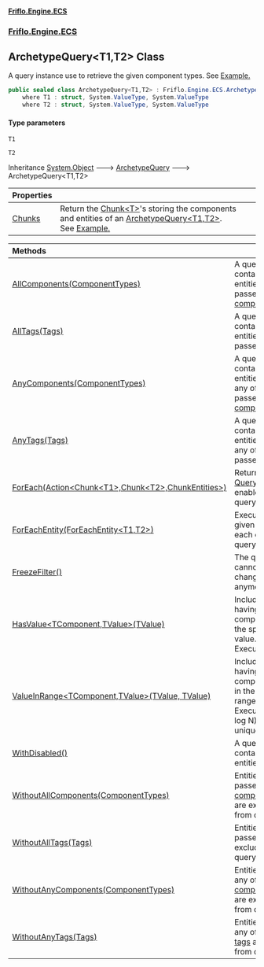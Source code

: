 #### [Friflo.Engine.ECS](index.md 'index')
### [Friflo.Engine.ECS](Friflo.Engine.ECS.md 'Friflo.Engine.ECS')

## ArchetypeQuery<T1,T2> Class

A query instance use to retrieve the given component types.
See <a href="https://friflo.gitbook.io/friflo.engine.ecs/examples/general#query-entities">Example.</a>

```csharp
public sealed class ArchetypeQuery<T1,T2> : Friflo.Engine.ECS.ArchetypeQuery
    where T1 : struct, System.ValueType, System.ValueType
    where T2 : struct, System.ValueType, System.ValueType
```
#### Type parameters

<a name='Friflo.Engine.ECS.ArchetypeQuery_T1,T2_.T1'></a>

`T1`

<a name='Friflo.Engine.ECS.ArchetypeQuery_T1,T2_.T2'></a>

`T2`

Inheritance [System.Object](https://docs.microsoft.com/en-us/dotnet/api/System.Object 'System.Object') &#129106; [ArchetypeQuery](ArchetypeQuery.md 'Friflo.Engine.ECS.ArchetypeQuery') &#129106; ArchetypeQuery<T1,T2>

| Properties | |
| :--- | :--- |
| [Chunks](ArchetypeQuery_T1,T2_.Chunks.md 'Friflo.Engine.ECS.ArchetypeQuery<T1,T2>.Chunks') | Return the [Chunk&lt;T&gt;](Chunk_T_.md 'Friflo.Engine.ECS.Chunk<T>')'s storing the components and entities of an [ArchetypeQuery&lt;T1,T2&gt;](ArchetypeQuery_T1,T2_.md 'Friflo.Engine.ECS.ArchetypeQuery<T1,T2>').<br/> See <a href="https://friflo.gitbook.io/friflo.engine.ecs/examples/optimization#enumerate-query-chunks">Example.</a> |

| Methods | |
| :--- | :--- |
| [AllComponents(ComponentTypes)](ArchetypeQuery_T1,T2_.AllComponents(ComponentTypes).md 'Friflo.Engine.ECS.ArchetypeQuery<T1,T2>.AllComponents(Friflo.Engine.ECS.ComponentTypes)') | A query result will contain only entities having all passed [componentTypes](ArchetypeQuery_T1,T2_.AllComponents(ComponentTypes).md#Friflo.Engine.ECS.ArchetypeQuery_T1,T2_.AllComponents(Friflo.Engine.ECS.ComponentTypes).componentTypes 'Friflo.Engine.ECS.ArchetypeQuery<T1,T2>.AllComponents(Friflo.Engine.ECS.ComponentTypes).componentTypes'). |
| [AllTags(Tags)](ArchetypeQuery_T1,T2_.AllTags(Tags).md 'Friflo.Engine.ECS.ArchetypeQuery<T1,T2>.AllTags(Friflo.Engine.ECS.Tags)') | A query result will contain only entities having all passed [tags](ArchetypeQuery_T1,T2_.AllTags(Tags).md#Friflo.Engine.ECS.ArchetypeQuery_T1,T2_.AllTags(Friflo.Engine.ECS.Tags).tags 'Friflo.Engine.ECS.ArchetypeQuery<T1,T2>.AllTags(Friflo.Engine.ECS.Tags).tags'). |
| [AnyComponents(ComponentTypes)](ArchetypeQuery_T1,T2_.AnyComponents(ComponentTypes).md 'Friflo.Engine.ECS.ArchetypeQuery<T1,T2>.AnyComponents(Friflo.Engine.ECS.ComponentTypes)') | A query result will contain only entities having any of the the passed [componentTypes](ArchetypeQuery_T1,T2_.AnyComponents(ComponentTypes).md#Friflo.Engine.ECS.ArchetypeQuery_T1,T2_.AnyComponents(Friflo.Engine.ECS.ComponentTypes).componentTypes 'Friflo.Engine.ECS.ArchetypeQuery<T1,T2>.AnyComponents(Friflo.Engine.ECS.ComponentTypes).componentTypes'). |
| [AnyTags(Tags)](ArchetypeQuery_T1,T2_.AnyTags(Tags).md 'Friflo.Engine.ECS.ArchetypeQuery<T1,T2>.AnyTags(Friflo.Engine.ECS.Tags)') | A query result will contain only entities having any of the the passed [tags](ArchetypeQuery_T1,T2_.AnyTags(Tags).md#Friflo.Engine.ECS.ArchetypeQuery_T1,T2_.AnyTags(Friflo.Engine.ECS.Tags).tags 'Friflo.Engine.ECS.ArchetypeQuery<T1,T2>.AnyTags(Friflo.Engine.ECS.Tags).tags'). |
| [ForEach(Action&lt;Chunk&lt;T1&gt;,Chunk&lt;T2&gt;,ChunkEntities&gt;)](ArchetypeQuery_T1,T2_.ForEach(Action_Chunk_T1_,Chunk_T2_,ChunkEntities_).md 'Friflo.Engine.ECS.ArchetypeQuery<T1,T2>.ForEach(System.Action<Friflo.Engine.ECS.Chunk<T1>,Friflo.Engine.ECS.Chunk<T2>,Friflo.Engine.ECS.ChunkEntities>)') | Returns a [QueryJob](QueryJob.md 'Friflo.Engine.ECS.QueryJob') that enables [Parallel](JobExecution.md#Friflo.Engine.ECS.JobExecution.Parallel 'Friflo.Engine.ECS.JobExecution.Parallel') query execution. |
| [ForEachEntity(ForEachEntity&lt;T1,T2&gt;)](ArchetypeQuery_T1,T2_.ForEachEntity(ForEachEntity_T1,T2_).md 'Friflo.Engine.ECS.ArchetypeQuery<T1,T2>.ForEachEntity(Friflo.Engine.ECS.ForEachEntity<T1,T2>)') | Executes the given [lambda](ArchetypeQuery_T1,T2_.ForEachEntity(ForEachEntity_T1,T2_).md#Friflo.Engine.ECS.ArchetypeQuery_T1,T2_.ForEachEntity(Friflo.Engine.ECS.ForEachEntity_T1,T2_).lambda 'Friflo.Engine.ECS.ArchetypeQuery<T1,T2>.ForEachEntity(Friflo.Engine.ECS.ForEachEntity<T1,T2>).lambda') for each entity in the query result. |
| [FreezeFilter()](ArchetypeQuery_T1,T2_.FreezeFilter().md 'Friflo.Engine.ECS.ArchetypeQuery<T1,T2>.FreezeFilter()') | The query [Filter](ArchetypeQuery.Filter.md 'Friflo.Engine.ECS.ArchetypeQuery.Filter') cannot be changed anymore. |
| [HasValue&lt;TComponent,TValue&gt;(TValue)](ArchetypeQuery_T1,T2_.HasValue_TComponent,TValue_(TValue).md 'Friflo.Engine.ECS.ArchetypeQuery<T1,T2>.HasValue<TComponent,TValue>(TValue)') | Include entities having a component with the specified value.<br/> Executes in O(1). |
| [ValueInRange&lt;TComponent,TValue&gt;(TValue, TValue)](ArchetypeQuery_T1,T2_.ValueInRange_TComponent,TValue_(TValue,TValue).md 'Friflo.Engine.ECS.ArchetypeQuery<T1,T2>.ValueInRange<TComponent,TValue>(TValue, TValue)') | Include entities having a component value in the specified range.<br/> Executes O(N ⋅ log N) N: all unique values. |
| [WithDisabled()](ArchetypeQuery_T1,T2_.WithDisabled().md 'Friflo.Engine.ECS.ArchetypeQuery<T1,T2>.WithDisabled()') | A query result will contain [Disabled](Disabled.md 'Friflo.Engine.ECS.Disabled') entities. |
| [WithoutAllComponents(ComponentTypes)](ArchetypeQuery_T1,T2_.WithoutAllComponents(ComponentTypes).md 'Friflo.Engine.ECS.ArchetypeQuery<T1,T2>.WithoutAllComponents(Friflo.Engine.ECS.ComponentTypes)') | Entities having all passed [componentTypes](ArchetypeQuery_T1,T2_.WithoutAllComponents(ComponentTypes).md#Friflo.Engine.ECS.ArchetypeQuery_T1,T2_.WithoutAllComponents(Friflo.Engine.ECS.ComponentTypes).componentTypes 'Friflo.Engine.ECS.ArchetypeQuery<T1,T2>.WithoutAllComponents(Friflo.Engine.ECS.ComponentTypes).componentTypes') are excluded from query result. |
| [WithoutAllTags(Tags)](ArchetypeQuery_T1,T2_.WithoutAllTags(Tags).md 'Friflo.Engine.ECS.ArchetypeQuery<T1,T2>.WithoutAllTags(Friflo.Engine.ECS.Tags)') | Entities having all passed [tags](ArchetypeQuery_T1,T2_.WithoutAllTags(Tags).md#Friflo.Engine.ECS.ArchetypeQuery_T1,T2_.WithoutAllTags(Friflo.Engine.ECS.Tags).tags 'Friflo.Engine.ECS.ArchetypeQuery<T1,T2>.WithoutAllTags(Friflo.Engine.ECS.Tags).tags') are excluded from query result. |
| [WithoutAnyComponents(ComponentTypes)](ArchetypeQuery_T1,T2_.WithoutAnyComponents(ComponentTypes).md 'Friflo.Engine.ECS.ArchetypeQuery<T1,T2>.WithoutAnyComponents(Friflo.Engine.ECS.ComponentTypes)') | Entities having any of the passed [componentTypes](ArchetypeQuery_T1,T2_.WithoutAnyComponents(ComponentTypes).md#Friflo.Engine.ECS.ArchetypeQuery_T1,T2_.WithoutAnyComponents(Friflo.Engine.ECS.ComponentTypes).componentTypes 'Friflo.Engine.ECS.ArchetypeQuery<T1,T2>.WithoutAnyComponents(Friflo.Engine.ECS.ComponentTypes).componentTypes') are excluded from query result. |
| [WithoutAnyTags(Tags)](ArchetypeQuery_T1,T2_.WithoutAnyTags(Tags).md 'Friflo.Engine.ECS.ArchetypeQuery<T1,T2>.WithoutAnyTags(Friflo.Engine.ECS.Tags)') | Entities having any of the passed [tags](ArchetypeQuery_T1,T2_.WithoutAnyTags(Tags).md#Friflo.Engine.ECS.ArchetypeQuery_T1,T2_.WithoutAnyTags(Friflo.Engine.ECS.Tags).tags 'Friflo.Engine.ECS.ArchetypeQuery<T1,T2>.WithoutAnyTags(Friflo.Engine.ECS.Tags).tags') are excluded from query result. |
